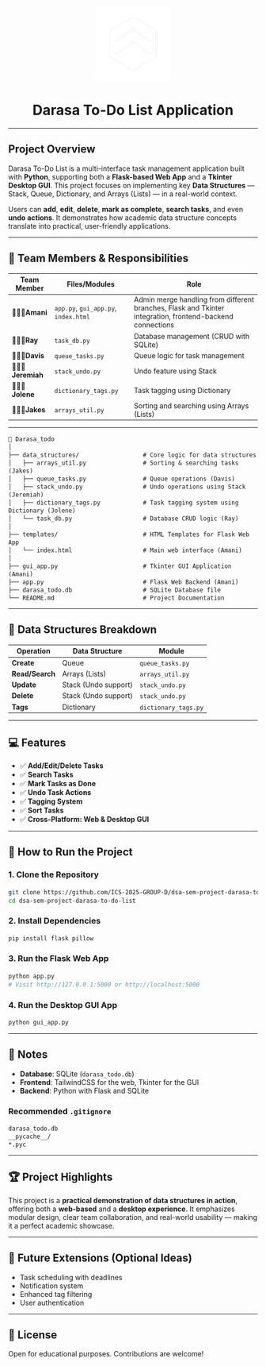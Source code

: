 

<p align= "center">
 <img src="./logo_white.png" alt="Darasa Logo" width="150/">
 </p>

 <h1 align="center">Darasa To-Do List Application</h1>

---
## Project Overview

Darasa To-Do List is a multi-interface task management application built with **Python**, supporting both a **Flask-based Web App** and a **Tkinter Desktop GUI**. This project focuses on implementing key **Data Structures** — Stack, Queue, Dictionary, and Arrays (Lists) — in a real-world context.

Users can **add**, **edit**, **delete**, **mark as complete**, **search tasks**, and even **undo actions**. It demonstrates how academic data structure concepts translate into practical, user-friendly applications.

---

## 👥 Team Members & Responsibilities

| Team Member  | Files/Modules                        | Role                                                        |
| ------------ | ------------------------------------ | ----------------------------------------------------------- |
| **👨🏼‍💻Amani**    | `app.py`, `gui_app.py`, `index.html` | Admin merge handling from different branches, Flask and Tkinter integration, frontend-backend connections |
| **👨🏼‍💻Ray**      | `task_db.py`                         | Database management (CRUD with SQLite)                      |
| **👨🏼‍💻Davis**    | `queue_tasks.py`                     | Queue logic for task management                             |
| **👨🏼‍💻Jeremiah** | `stack_undo.py`                      | Undo feature using Stack                                    |
| **👩🏼‍💻Jolene**   | `dictionary_tags.py`                 | Task tagging using Dictionary                               |
| **👨🏼‍💻Jakes**    | `arrays_util.py`                     | Sorting and searching using Arrays (Lists)                  |

---
```
📂 Darasa_todo
│
├── data_structures/                  # Core logic for data structures
│   ├── arrays_util.py                # Sorting & searching tasks (Jakes)
│   ├── queue_tasks.py                # Queue operations (Davis)
│   ├── stack_undo.py                 # Undo operations using Stack (Jeremiah)
│   ├── dictionary_tags.py            # Task tagging system using Dictionary (Jolene)
│   └── task_db.py                    # Database CRUD logic (Ray)
│
├── templates/                        # HTML Templates for Flask Web App
│   └── index.html                    # Main web interface (Amani)
│
├── gui_app.py                        # Tkinter GUI Application (Amani)
├── app.py                            # Flask Web Backend (Amani)
├── darasa_todo.db                    # SQLite Database file
└── README.md                         # Project Documentation
```
---

## 🔧 Data Structures Breakdown

| Operation       | Data Structure       | Module               |
| --------------- | -------------------- | -------------------- |
| **Create**      | Queue                | `queue_tasks.py`     |
| **Read/Search** | Arrays (Lists)       | `arrays_util.py`     |
| **Update**      | Stack (Undo support) | `stack_undo.py`      |
| **Delete**      | Stack (Undo support) | `stack_undo.py`      |
| **Tags**        | Dictionary           | `dictionary_tags.py` |

---

## 💻 Features

* ✅ **Add/Edit/Delete Tasks**
* ✅ **Search Tasks**
* ✅ **Mark Tasks as Done**
* ✅ **Undo Task Actions**
* ✅ **Tagging System**
* ✅ **Sort Tasks**
* ✅ **Cross-Platform: Web & Desktop GUI**

---

## 🚀 How to Run the Project

### 1. Clone the Repository

```bash
git clone https://github.com/ICS-2025-GROUP-D/dsa-sem-project-darasa-to-do-list.git
cd dsa-sem-project-darasa-to-do-list
```

### 2. Install Dependencies

```bash
pip install flask pillow
```

### 3. Run the Flask Web App

```bash
python app.py
# Visit http://127.0.0.1:5000 or http://localhost:5000
```

### 4. Run the Desktop GUI App

```bash
python gui_app.py
```

---

## 📌 Notes

* **Database**: SQLite (`darasa_todo.db`)
* **Frontend**: TailwindCSS for the web, Tkinter for the GUI
* **Backend**: Python with Flask and SQLite

### Recommended `.gitignore`

```
darasa_todo.db
__pycache__/
*.pyc
```

---

## 🏆 Project Highlights

This project is a **practical demonstration of data structures in action**, offering both a **web-based** and a **desktop experience**. It emphasizes modular design, clear team collaboration, and real-world usability — making it a perfect academic showcase.

---

## 🌱 Future Extensions (Optional Ideas)

* Task scheduling with deadlines
* Notification system
* Enhanced tag filtering
* User authentication

---

## 📣 License

Open for educational purposes. Contributions are welcome!



